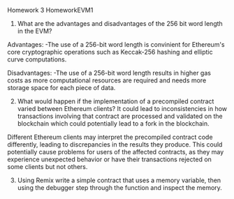 Homework 3
HomeworkEVM1

1. What are the advantages and disadvantages of the 256 bit word length in the EVM?

Advantages:
-The use of a 256-bit word length is convinient for Ethereum's core cryptographic operations such as Keccak-256 hashing and elliptic curve computations.

Disadvantages:
-The use of a 256-bit word length results in higher gas costs as more computational resources are required and needs more storage space for each piece of data.


2. What would happen if the implementation of a precompiled contract varied between Ethereum clients?
It could lead to inconsistencies in how transactions involving that contract are processed and validated on the blockchain which could potentially lead to a fork in the blockchain.

Different Ethereum clients may interpret the precompiled contract code differently, leading to discrepancies in the results they produce. This could potentially cause problems for users of the affected contracts, as they may experience unexpected behavior or have their transactions rejected on some clients but not others.

3. Using Remix write a simple contract that uses a memory variable, then using the debugger step through the function and inspect the memory.